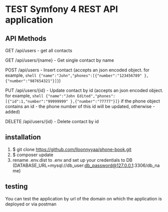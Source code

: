 TEST Symfony 4 REST API application
====================================

## API Methods

GET /api/users - get all contacts

GET /api/users/{name} - Get single contact by name

POST /api/users - Insert contact (accepts an json encoded object. for example, ```shell {"name":"John","phones":[{"number":"123456789" },{"number":"987654321"}]}```)

PUT /api/users/{id} - Update contact by id (accepts an json encoded object. for example, ```shell {"name":"John Edited","phones":[{"id":1,"number":"99999999" },{"number":"77777"}]}``` if the phone object contains an id - the phone number of this id will be updated, otherwise - added)

DELETE /api/users/{id} - Delete contact by id

## installation

1. $ git clone https://github.com/lloonnyyaa/phone-book.git
2. $ composer update
3. rename .env.dist to .env and set up your credentials to DB (DATABASE_URL=mysql://db_user:db_password@127.0.0.1:3306/db_name)

## testing
You can test the application by url of the domain on which the application is deployed or via postman
